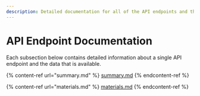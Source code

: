 ```yaml
---
description: Detailed documentation for all of the API endpoints and their associated data.
---
```


# API Endpoint Documentation

Each subsection below contains detailed information about a single API endpoint and the data that is available.

{% content-ref url="summary.md" %}
[summary.md](summary.md)
{% endcontent-ref %}

{% content-ref url="materials.md" %}
[materials.md](materials.md)
{% endcontent-ref %}
